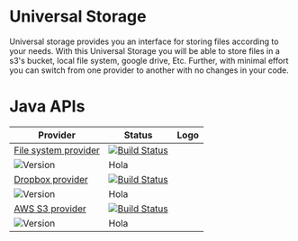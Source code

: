 # Universal Storage
Universal storage provides you an interface for storing files according to your needs. With this Universal Storage you will be able to store files in a s3's bucket, local file system, google drive, Etc.  Further, with minimal effort you can switch from one provider to another with no changes in your code.

# Java APIs

Provider                                                                                | Status                         | Logo |
--------------------------------------------------------------------------------------- | -------------------------------|------|
[File system provider](https://github.com/dynamicloud/universal_storage_java_fs_api) | [![Build Status](https://travis-ci.org/dynamicloud/universal_storage_java_fs_api.svg?branch=master)](https://travis-ci.org/dynamicloud/universal_storage_java_fs_api)
![Version](https://img.shields.io/badge/api-v1.0.0-brightgreen.svg) | Hola |
[Dropbox provider](https://github.com/dynamicloud/universal_storage_java_dropbox_api) | [![Build Status](https://travis-ci.org/dynamicloud/universal_storage_java_dropbox_api.svg?branch=master)](https://travis-ci.org/dynamicloud/universal_storage_java_dropbox_api)
![Version](https://img.shields.io/badge/api-v1.0.0-brightgreen.svg) | Hola |
[AWS S3 provider](https://github.com/dynamicloud/universal_storage_java_s3_api) | [![Build Status](https://travis-ci.org/dynamicloud/universal_storage_java_s3_api.svg?branch=master)](https://travis-ci.org/dynamicloud/universal_storage_java_s3_api)
![Version](https://img.shields.io/badge/api-v1.0.0-brightgreen.svg) | Hola |
